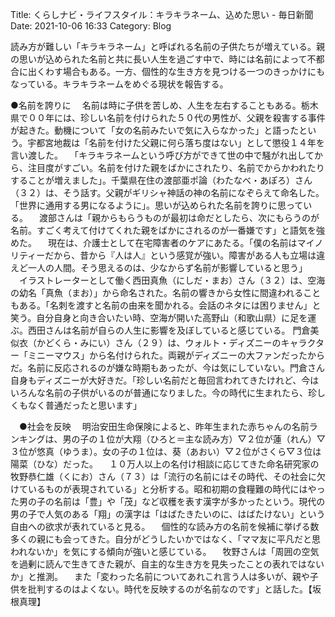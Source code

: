 Title: くらしナビ・ライフスタイル：キラキラネーム、込めた思い - 毎日新聞
Date: 2021-10-06 16:33
Category: Blog

読み方が難しい「キラキラネーム」と呼ばれる名前の子供たちが増えている。親の思いが込められた名前と共に長い人生を過ごす中で、時には名前によって不都合に出くわす場合もある。一方、個性的な生き方を見つける一つのきっかけにもなっている。キラキラネームをめぐる現状を報告する。

●名前を誇りに
　名前は時に子供を苦しめ、人生を左右することもある。栃木県で００年には、珍しい名前を付けられた５０代の男性が、父親を殺害する事件が起きた。動機について「女の名前みたいで気に入らなかった」と語ったという。宇都宮地裁は「名前を付けた父親に何ら落ち度はない」として懲役１４年を言い渡した。
　「キラキラネームという呼び方ができて世の中で騒がれ出してから、注目度がすごい。名前を付けた親をばかにされたり、名前でからかわれたりすることが増えました」。千葉県在住の渡部亜ポ論（わたなべ・あぽろ）さん（３２）は、そう話す。父親がギリシャ神話の神の名前になぞらえて命名した。「世界に通用する男になるように」。思いが込められた名前を誇りに思っている。
　渡部さんは「親からもらうものが最初は命だとしたら、次にもらうのが名前。すごく考えて付けてくれた親をばかにされるのが一番嫌です」と語気を強めた。
　現在は、介護士として在宅障害者のケアにあたる。「僕の名前はマイノリティーだから、昔から『人は人』という感覚が強い。障害がある人も立場は違えど一人の人間。そう思えるのは、少なからず名前が影響していると思う」
　イラストレーターとして働く西田真魚（にしだ・まお）さん（３２）は、空海の幼名「真魚（まお）」から命名された。名前の響きから女性に間違われることもある。「名刺を渡すと名前の由来を聞かれる。会話のネタには困りません」と笑う。自分自身と向き合いたい時、空海が開いた高野山（和歌山県）に足を運ぶ。西田さんは名前が自らの人生に影響を及ぼしていると感じている。
門倉美似衣（かどくら・みにい）さん（２９）は、ウォルト・ディズニーのキャラクター「ミニーマウス」から名付けられた。両親がディズニーの大ファンだったからだ。名前に反応されるのが嫌な時期もあったが、今は気にしていない。門倉さん自身もディズニーが大好きだ。「珍しい名前だと毎回言われてきたけれど、今はいろんな名前の子供がいるのが普通になりました。今の時代に生まれたら、珍しくもなく普通だったと思います」

　●社会を反映
　明治安田生命保険によると、昨年生まれた赤ちゃんの名前ランキングは、男の子の１位が大翔（ひろと＝主な読み方）▽２位が蓮（れん）▽３位が悠真（ゆうま）。女の子の１位は、葵（あおい）▽２位がさくら▽３位は陽菜（ひな）だった。
　１０万人以上の名付け相談に応じてきた命名研究家の牧野恭仁雄（くにお）さん（７３）は「流行の名前にはその時代、その社会に欠けているものが表現されている」と分析する。昭和初期の食糧難の時代にはやった男の子の名前は「豊」や「茂」など収穫を表す漢字が多かったという。現代の男の子で人気のある「翔」の漢字は「はばたきたいのに、はばたけない」という自由への欲求が表れていると見る。
　個性的な読み方の名前を候補に挙げる数多くの親にも会ってきた。自分がどうしたいかではなく、「ママ友に平凡だと思われないか」を気にする傾向が強いと感じている。
　牧野さんは「周囲の空気を過剰に読んで生きてきた親が、自主的な生き方を見失ったことの表れではないか」と推測。
　また「変わった名前についてあれこれ言う人は多いが、親や子供を批判するのはよくない。時代を反映するのが名前なのです」と話した。【坂根真理】